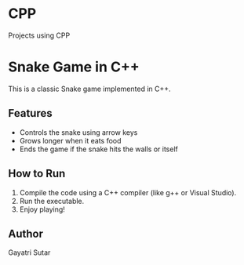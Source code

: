 # CPP
Projects using CPP
# Snake Game in C++

This is a classic Snake game implemented in C++.

## Features

- Controls the snake using arrow keys
- Grows longer when it eats food
- Ends the game if the snake hits the walls or itself

## How to Run

1. Compile the code using a C++ compiler (like g++ or Visual Studio).
2. Run the executable.
3. Enjoy playing!

## Author

Gayatri Sutar
